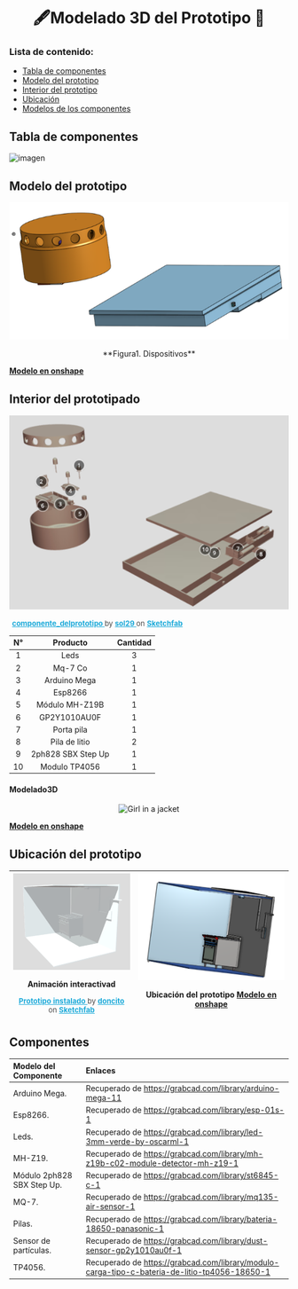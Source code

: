 # <h1 align="center">🖋Modelado 3D del Prototipo 🔩</h1>
### Lista de contenido:
* [Tabla de componentes](#tabla-de-componentes)
* [Modelo del prototipo](#modelo-del-prototipo) 
* [Interior del prototipo](#interior-del-prototipado)
* [Ubicación](#ubicación-del-prototipo) 
* [Modelos de los componentes](#componentes) 

## Tabla de componentes
![imagen](../../Imagenes/img_entregable7/Introducción.png)

## Modelo del prototipo
<p  align="center"><img src="../../Imagenes/img_entregable7/dispositivo.png" alt="Girl in a jacket"></p><p  align="center"> **Figura1. Dispositivos** </p>

[**Modelo en onshape**](https://cad.onshape.com/documents/174262e779d590e9f69711e3/w/334a1c3685cb40d3d7fd8273/e/c486e682bcecdcdf7f70a628?renderMode=0&uiState=65c09a08430e5650ecdb5713)

## Interior del prototipado
<p  align="center"><img src="../../Imagenes/img_entregable7/intr.png" alt="Girl in a jacket"></p>

<p style="font-size: 13px; font-weight: normal; margin: 5px; color: #4A4A4A;"> <a href="https://sketchfab.com/3d-models/componente-delprototipo-426003c9df2746469747df32c877d202?utm_medium=embed&utm_campaign=share-popup&utm_content=426003c9df2746469747df32c877d202" target="_blank" rel="nofollow" style="font-weight: bold; color: #1CAAD9;"> componente_delprototipo </a> by <a href="https://sketchfab.com/sol29?utm_medium=embed&utm_campaign=share-popup&utm_content=426003c9df2746469747df32c877d202" target="_blank" rel="nofollow" style="font-weight: bold; color: #1CAAD9;"> sol29 </a> on <a href="https://sketchfab.com?utm_medium=embed&utm_campaign=share-popup&utm_content=426003c9df2746469747df32c877d202" target="_blank" rel="nofollow" style="font-weight: bold; color: #1CAAD9;">Sketchfab</a></p>

|N°|Producto|Cantidad|
|:--:|:----:|:----:|
|1|Leds|3|-
|2|Mq-7 Co|1|-
|3|Arduino Mega|1|-
|4|Esp8266|1|-
|5|Módulo MH-Z19B|1|-
|6|GP2Y1010AU0F|1|-
|7|Porta pila|1|
|8|Pila de litio|2|-
|9|2ph828 SBX Step Up|1|
|10|Modulo TP4056|1|-

#### Modelado3D
<p  align="center"><img src="" alt="Girl in a jacket"></p>

[**Modelo en onshape**](https://cad.onshape.com/documents/174262e779d590e9f69711e3/w/334a1c3685cb40d3d7fd8273/e/2e112188205770a7f79addcc)

## Ubicación del prototipo
|![imagen](../../Imagenes/img_entregable7/lugar1.png)<p>Animación interactivad</p> <p style="font-size: 13px; font-weight: normal; margin: 5px; color: #4A4A4A;"> <a href="https://sketchfab.com/3d-models/prototipo-instalado-753c06a51ffa4db28d9ecfe310c25142?utm_medium=embed&utm_campaign=share-popup&utm_content=753c06a51ffa4db28d9ecfe310c25142" target="_blank" rel="nofollow" style="font-weight: bold; color: #1CAAD9;"> Prototipo instalado </a> by <a href="https://sketchfab.com/doncito?utm_medium=embed&utm_campaign=share-popup&utm_content=753c06a51ffa4db28d9ecfe310c25142" target="_blank" rel="nofollow" style="font-weight: bold; color: #1CAAD9;"> doncito </a> on <a href="https://sketchfab.com?utm_medium=embed&utm_campaign=share-popup&utm_content=753c06a51ffa4db28d9ecfe310c25142" target="_blank" rel="nofollow" style="font-weight: bold; color: #1CAAD9;">Sketchfab</a></p></div>|![imagen](../../Imagenes/img_entregable7/lugar2.png)<p>Ubicación del prototipo [**Modelo en onshape**](https://cad.onshape.com/documents/174262e779d590e9f69711e3/w/334a1c3685cb40d3d7fd8273/e/2e112188205770a7f79addcc)</p> |
|:---:|:--:|

## Componentes

|Modelo del Componente|Enlaces |
|:---|:---|
|Arduino Mega.| Recuperado de https://grabcad.com/library/arduino-mega-11|
|Esp8266.|Recuperado de https://grabcad.com/library/esp-01s-1| 
|Leds. |Recuperado de https://grabcad.com/library/led-3mm-verde-by-oscarml-1|
|MH-Z19.| Recuperado de https://grabcad.com/library/mh-z19b-c02-module-detector-mh-z19-1|
|Módulo 2ph828 SBX Step Up.| Recuperado de https://grabcad.com/library/st6845-c-1|
|MQ-7.| Recuperado de https://grabcad.com/library/mq135-air-sensor-1|
|Pilas. |Recuperado de https://grabcad.com/library/bateria-18650-panasonic-1|
|Sensor de partículas.| Recuperado de https://grabcad.com/library/dust-sensor-gp2y1010au0f-1|
|TP4056.| Recuperado de https://grabcad.com/library/modulo-carga-tipo-c-bateria-de-litio-tp4056-18650-1|
